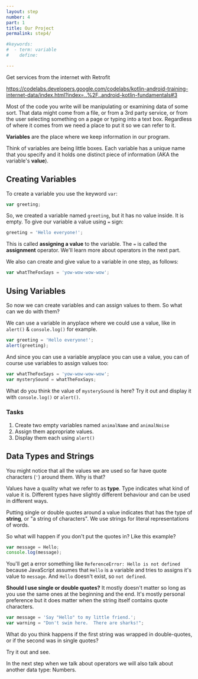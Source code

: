 ```yaml
---
layout: step
number: 4
part: 1
title: Our Project
permalink: step4/

#keywords:
#  - term: variable
#    define: 

---
```


Get services from the internet with Retrofit

https://codelabs.developers.google.com/codelabs/kotlin-android-training-internet-data/index.html?index=..%2F..android-kotlin-fundamentals#3

Most of the code you write will be manipulating or examining data of some sort. That data might come from a file, or from a 3rd party service, or from the user selecting something on a page or typing into a text box.  Regardless of where it comes from we need a place to put it so we can refer to it. 

**Variables** are the place where we keep information in our program.

Think of variables are being little boxes.  Each variable has a unique name that you specify and it holds one distinct piece of information (AKA the variable's **value**).

## Creating Variables

To create a variable you use the keyword `var`:

```javascript
var greeting;
```

So, we created a variable named `greeting`, but it has no value inside.  It is empty. To give our variable a value 
using `=` sign:

```javascript
greeting = 'Hello everyone!';
```

This is called **assigning a value** to the variable.  The `=` is called the **assignment** operator.  We'll learn more about operators in the next part.  

We also can create and give value to a variable in one step, as follows:

```javascript
var whatTheFoxSays = 'yow-wow-wow-wow';
```

## Using Variables

So now we can create variables and can assign values to them.  So what can we do with them?  

We can use a variable in anyplace where we could use a value, like in `alert()` & `console.log()` for example.  

```javascript
var greeting = 'Hello everyone!';
alert(greeting);
```

And since you can use a variable anyplace you can use a value, you can of course use variables to assign values too:

```javascript
var whatTheFoxSays = 'yow-wow-wow-wow';
var mysterySound = whatTheFoxSays;
```

What do you think the value of `mysterySound` is here?  Try it out and display it with `console.log()` or `alert()`.

### Tasks
1. Create two empty variables named `animalName` and `animalNoise`
2. Assign them appropriate values.
3. Display them each using `alert()`


## Data Types and Strings

You might notice that all the values we are used so far have quote characters (`'`) around them.  Why is that?

Values have a quality what we refer to as **type**. Type indicates what kind of value it is.  Different types have slightly different behaviour and can be used in different ways. 

Putting single or double quotes around a value indicates that has the type of **string**, or "a string of characters".  We use strings for literal representations of words.

So what will happen if you don't put the quotes in?  Like this example?

```javascript
var message = Hello;
console.log(message);
```

You'll get a error something like `ReferenceError: Hello is not defined` because JavaScript assumes that `Hello` is a variable and tries to assigns it's value to `message`.  And `Hello` doesn't exist, so `not defined`.

**Should I use single or double quotes?**  It mostly doesn't matter so long as you use the same ones at the beginning and the end.  It's mostly personal preference but it does matter when the string itself contains quote characters.

```javascript
var message = 'Say "Hello" to my little friend.';
var warning = "Don't swim here.  There are sharks!";
```

What do you think happens if the first string was wrapped in double-quotes, or if the second was in single quotes?

Try it out and see.

In the next step when we talk about operators we will also talk about another data type: Numbers.


